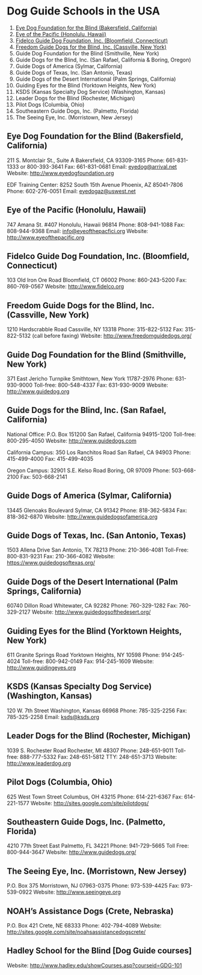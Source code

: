 # Dog Guide Schools in the USA

1. [Eye Dog Foundation for the Blind (Bakersfield, California)](#eye-dog-foundation-for-the-blind-bakersfield-california)
2. [Eye of the Pacific (Honolulu, Hawaii)](#eye-of-the-pacific-honolulu-hawaii)
3. [Fidelco Guide Dog Foundation, Inc. (Bloomfield, Connecticut)](#fidelco-guide-dog-foundation-inc-bloomfield-connecticut)
4. [Freedom Guide Dogs for the Blind, Inc. (Cassville, New York)](#freedom-guide-dogs-for-the-blind-smithville-new-york)
5. Guide Dog Foundation for the Blind (Smithville, New York)
6. Guide Dogs for the Blind, Inc. (San Rafael, California & Boring, Oregon)
7. Guide Dogs of America (Sylmar, California)
8. Guide Dogs of Texas, Inc. (San Antonio, Texas)
9. Guide Dogs of the Desert International (Palm Springs, California)
10. Guiding Eyes for the Blind (Yorktown Heights, New York)
11. KSDS (Kansas Specialty Dog Service) (Washington, Kansas)
12. Leader Dogs for the Blind (Rochester, Michigan)
13. Pilot Dogs (Columbia, Ohio)
14. Southeastern Guide Dogs, Inc. (Palmetto, Florida)
15. The Seeing Eye, Inc. (Morristown, New Jersey)


## Eye Dog Foundation for the Blind (Bakersfield, California)

211 S. Montclair St., Suite A
Bakersfield, CA  93309-3165
Phone: 661-831-1333 or 800-393-3641
Fax: 661-831-0681
Email: [eyedog@arrival.net](mailto:eyedog@arrival.net)
Website: http://www.eyedogfoundation.org

EDF Training Center: 
8252 South 15th Avenue
Phoenix, AZ  85041-7806 
Phone: 602-276-0051 
Email: [eyedogaz@uswest.net](mailto:eyedogaz@uswest.net)

## Eye of the Pacific (Honolulu, Hawaii)

747 Amana St. #407
Honolulu, Hawaii  96814
Phone: 808-941-1088
Fax: 808-944-9368
Email: [info@eyeofthepacfici.org](mailto:info@eyeofthepacfici.org)
Website: http://www.eyeofthepacific.org

## Fidelco Guide Dog Foundation, Inc. (Bloomfield, Connecticut)

103 Old Iron Ore Road
Bloomfield, CT 06002
Phone: 860-243-5200
Fax: 860-769-0567
Website: http://www.fidelco.org

## Freedom Guide Dogs for the Blind, Inc. (Cassville, New York)

1210 Hardscrabble Road
Cassville, NY 13318
Phone: 315-822-5132
Fax: 315-822-5132 (call before faxing)
Website: http://www.freedomguidedogs.org/

## Guide Dog Foundation for the Blind (Smithville, New York)

371 East Jericho Turnpike
Smithtown, New York 11787-2976
Phone: 631-930-9000
Toll-free: 800-548-4337
Fax: 631-930-9009
Website: http://www.guidedog.org

## Guide Dogs for the Blind, Inc. (San Rafael, California)

National Office:
P.O. Box 151200
San Rafael, California 94915-1200
Toll-free: 800-295-4050
Website: http://www.guidedogs.com

California Campus:
350 Los Ranchitos Road
San Rafael, CA 94903
Phone: 415-499-4000
Fax: 415-499-4035

Oregon Campus:
32901 S.E. Kelso Road
Boring, OR 97009
Phone: 503-668-2100
Fax: 503-668-2141

## Guide Dogs of America (Sylmar, California)

13445 Glenoaks Boulevard
Sylmar, CA 91342
Phone: 818-362-5834
Fax: 818-362-6870
Website: http://www.guidedogsofamerica.org

## Guide Dogs of Texas, Inc. (San Antonio, Texas)

1503 Allena Drive
San Antonio, TX 78213
Phone: 210-366-4081 
Toll-Free: 800-831-9231
Fax: 210-366-4082
Website: https://www.guidedogsoftexas.org/

## Guide Dogs of the Desert International (Palm Springs, California)

60740 Dillon Road
Whitewater, CA 92282
Phone: 760-329-1282
Fax: 760-329-2127
Website: http://www.guidedogsofthedesert.org/

## Guiding Eyes for the Blind (Yorktown Heights, New York)

611 Granite Springs Road
Yorktown Heights, NY 10598
Phone: 914-245-4024
Toll-free: 800-942-0149
Fax: 914-245-1609
Website: http://www.guidingeyes.org

## KSDS (Kansas Specialty Dog Service) (Washington, Kansas)

120 W. 7th Street
Washington, Kansas  66968
Phone: 785-325-2256
Fax: 785-325-2258
Email: [ksds@ksds.org](mailto:ksds@ksds.org)

## Leader Dogs for the Blind (Rochester, Michigan)

1039 S. Rochester Road
Rochester, MI 48307
Phone: 248-651-9011
Toll-free: 888-777-5332
Fax: 248-651-5812
TTY: 248-651-3713
Website: http://www.leaderdog.org

## Pilot Dogs (Columbia, Ohio)

625 West Town Street
Columbus, OH 43215
Phone: 614-221-6367
Fax: 614-221-1577
Website: http://sites.google.com/site/pilotdogs/

## Southeastern Guide Dogs, Inc. (Palmetto, Florida)

4210 77th Street East
Palmetto, FL 34221
Phone: 941-729-5665 
Toll Free: 800-944-3647
Website: http://www.guidedogs.org/

## The Seeing Eye, Inc. (Morristown, New Jersey)

P.O. Box 375
Morristown, NJ 07963-0375
Phone: 973-539-4425
Fax: 973-539-0922
Website: http://www.seeingeye.org

## NOAH’s Assistance Dogs (Crete, Nebraska)

P.O. Box 421
Crete, NE 68333
Phone: 402-794-4089
Website: http://sites.google.com/site/noahsassistancedogscrete/

## Hadley School for the Blind [Dog Guide courses]

Website: http://www.hadley.edu/showCourses.asp?courseid=GDG-101